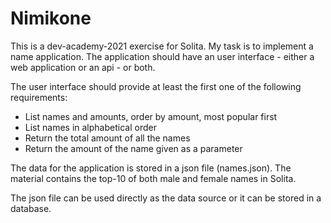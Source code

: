 # Nimikone

This is a dev-academy-2021 exercise for Solita.
My task is to implement a name application.
The application should have an user interface - either a web application or an api - or both.

The user interface should provide at least the first one of the following requirements:
 - List names and amounts, order by amount, most popular first
 - List names in alphabetical order
 - Return the total amount of all the names
 - Return the amount of the name given as a parameter

The data for the application is stored in a json file (names.json). The material contains the top-10 of both male and female names in Solita.

The json file can be used directly as the data source or it can be stored in a database.